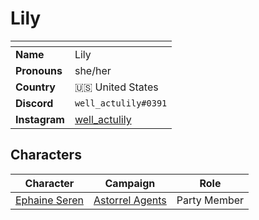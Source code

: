 # Lily

| []() | |
| --- | --- |
| **Name** | Lily |
| **Pronouns** | she/her |
| **Country** | 🇺🇸 United States |
| **Discord** | `well_actulily#0391` |
| **Instagram** | [well_actulily](https://www.instagram.com/well_actulily/) |

## Characters

| Character | Campaign | Role |
| --- | --- | --- |
| [Ephaine Seren](../astarus/people/ephaine-seren.md) | [Astorrel Agents](../campaigns/astorrel-agents/astorrel-agents.md) | Party Member |
